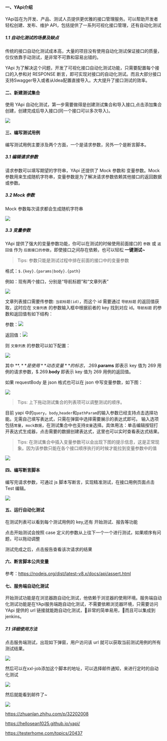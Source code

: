 #### 一、YApi介绍

YApi旨在为开发、产品、测试人员提供更优雅的接口管理服务。可以帮助开发者轻松创建、发布、维护 API，包括提供了一系列可视化接口管理，还有自动化测试

##### 1.1 自动化测试的场景及缺点

传统的接口自动化测试成本高，大量的项目没有使用自动化测试保证接口的质量，仅仅依靠手动测试，是非常不可靠和容易出错的。

YApi 为了解决这个问题，开发了可视化接口自动化测试功能，只需要配置每个接口的入参和对 RESPONSE 断言，即可实现对接口的自动化测试。而且大部分接口支持Swagger导入或者从Idea配置直接导入。大大提升了接口测试的效率。

#### 二、新建测试集合

使用 YApi 自动化测试，第一步需要做得是创建测试集合和导入接口,点击添加集合创建，创建完成后导入接口(同一个接口可以多次导入)。

![](https://tva1.sinaimg.cn/large/007S8ZIlgy1ghhcthnkr2j30ji0aodg2.jpg)

#### 三、编写测试用例

编写测试用例主要涉及两个方面，一个是请求参数，另外一个是断言脚本。

##### 3.1 编辑请求参数

请求参数可以填写期望的字符串，YApi 还提供了 Mock 参数和 变量参数。Mock参数用来生成随机字符串，变量参数是为了解决请求参数依赖其他接口的返回数据或参数。

##### 3.2 Mock 参数

Mock 参数每次请求都会生成随机字符串

![](https://tva1.sinaimg.cn/large/007S8ZIlgy1ghhftzudz6j31jc0oaq43.jpg)

##### 3.3 变量参数

YApi 提供了强大的变量参数功能，你可以在测试的时候使用前面接口的 `参数` 或 `返回值` 作为 `后面接口的参数`，即使接口之间存在依赖，也可以轻松 **一键测试~**

> Tips: 参数只能是测试过程中排在前面的接口中的变量参数

格式：`$.{key}.{params|body}.{path}`

例如：现有两个接口，分别是“导航标题”和“文章列表”

![](https://tva1.sinaimg.cn/large/007S8ZIlgy1ghhfvyk173j30iu047aa0.jpg)

文章列表接口需要传参数: `当前标题(id)`，而这个 id 需要通过 `导航标题` 的返回值获取，这时应在 `文章列表` 的参数输入框中根据前者的 key 找到对应 id。`导航标题` 的参数和返回值有如下结构：

参数：![](https://tva1.sinaimg.cn/large/007S8ZIlgy1ghhfwxkss1j304l010jr5.jpg)

返回值：![](https://tva1.sinaimg.cn/large/007S8ZIlgy1ghhfxc9awpj303e03aglg.jpg)

则 `文章列表` 的参数可以如下配置：

![](https://tva1.sinaimg.cn/large/007S8ZIlgy1ghhfy1ewltj30hc045aa0.jpg)

其中 **$.** 是使用 **动态变量** 的标志，$.269.**params** 即表示 key 值为 269 用例的请求参数，$.269.**body** 即表示 key 值为 269 用例的返回值。

如果 requestBody 是 json 格式也可以在 json 中写变量参数，如下图：

![](https://tva1.sinaimg.cn/large/007S8ZIlgy1ghhfyorxd5j30mu04u745.jpg)

> Tips: 上下拖动测试集合的列表项可以调整测试的顺序。

目前 yapi 中的`query`，`body`,`header`和`pathParam`的输入参数已经支持点击选择功能。无需自己填写表达式，只需在弹窗中选择需要展示的表达式即可。 输入选项包括`常量`，`mock数据`，在测试集合中也支持`变量`选择。具体用法：单击编辑按钮打开表达式生成器，点击需要的数据创建表达式，这里也可以实时查看表达式结果。

> Tips: 在测试集合中插入变量参数可以会出现下图的提示信息，这是正常现象。因为该参数只能在各个接口顺序执行的时候才能拉到变量参数中的值

![](https://tva1.sinaimg.cn/large/007S8ZIlgy1ghhfzd0vfuj30sf04174a.jpg)

#### 四、编写断言脚本

编写完请求参数，可通过 js 脚本写断言，实现精准测试，在接口用例页面点击 Test 编辑。

![](https://tva1.sinaimg.cn/large/007S8ZIlgy1ghhfztk84ej317s0mwq3b.jpg)

#### 五、运行自动化测试

在测试列表可以看到每个测试用例的 key,还有 开始测试、报告等功能

点击开始测试会按照 case 定义的参数从上往下一个一个进行测试，如果顺序有问题，可以拖动调整

测试完成之后，点击报告查看该次请求的结果

#### 六、断言脚本公共变量

参考：https://nodejs.org/dist/latest-v8.x/docs/api/assert.html

#### 七、服务端自动化测试

开始测试功能是在浏览器跑自动化测试，他依赖于浏览器的使用环境。服务端自动化测试功能是在YApi服务端跑自动化测试，不需要依赖浏览器环境，只需要访问 YApi 提供的 url 链接就能跑自动化测试，非常的简单易用，而且可以集成到 jenkins。

##### 7.1 详细使用方法

点击服务端测试，出现如下弹窗，用户访问该 url 就可以获取当前测试用例的所有测试结果。

![](https://tva1.sinaimg.cn/large/007S8ZIlgy1ghhg2y51z4j30y00f5mxi.jpg)

然后可以在xxl-job添加这个脚本的地址，可以选择邮件通知，来进行定时的自动化测试

![](https://tva1.sinaimg.cn/large/007S8ZIlgy1ghhg3y0pnjj31dr0u0jt8.jpg)

然后就能看到邮件了~

![](https://tva1.sinaimg.cn/large/007S8ZIlgy1ghhg522zhoj314u0gk74s.jpg)

https://zhuanlan.zhihu.com/p/32202008

https://hellosean1025.github.io/yapi/

https://testerhome.com/topics/20437